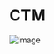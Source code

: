 # CTM

![image](https://user-images.githubusercontent.com/97628437/205449803-e3e536c1-97fc-4dae-90f1-a33b8144038f.png)
